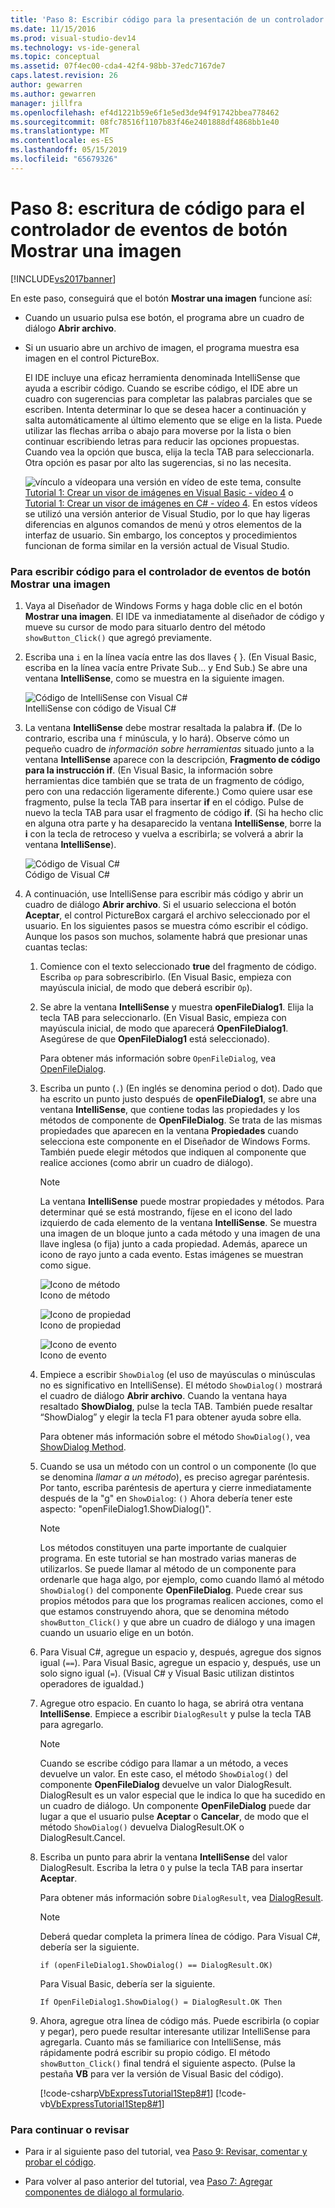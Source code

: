 ```yaml
---
title: 'Paso 8: Escribir código para la presentación de un controlador de eventos de botón de imagen | Documentos de Microsoft'
ms.date: 11/15/2016
ms.prod: visual-studio-dev14
ms.technology: vs-ide-general
ms.topic: conceptual
ms.assetid: 07f4ec00-cda4-42f4-98bb-37edc7167de7
caps.latest.revision: 26
author: gewarren
ms.author: gewarren
manager: jillfra
ms.openlocfilehash: ef4d1221b59e6f1e5ed3de94f91742bbea778462
ms.sourcegitcommit: 08fc78516f1107b83f46e2401888df4868bb1e40
ms.translationtype: MT
ms.contentlocale: es-ES
ms.lasthandoff: 05/15/2019
ms.locfileid: "65679326"
---
```

# <a name="step-8-write-code-for-the-show-a-picture-button-event-handler"></a>Paso 8: escritura de código para el controlador de eventos de botón Mostrar una imagen
[!INCLUDE[vs2017banner](../includes/vs2017banner.md)]

En este paso, conseguirá que el botón **Mostrar una imagen** funcione así:  
  
- Cuando un usuario pulsa ese botón, el programa abre un cuadro de diálogo **Abrir archivo**.  
  
- Si un usuario abre un archivo de imagen, el programa muestra esa imagen en el control PictureBox.  
  
  El IDE incluye una eficaz herramienta denominada IntelliSense que ayuda a escribir código. Cuando se escribe código, el IDE abre un cuadro con sugerencias para completar las palabras parciales que se escriben. Intenta determinar lo que se desea hacer a continuación y salta automáticamente al último elemento que se elige en la lista. Puede utilizar las flechas arriba o abajo para moverse por la lista o bien continuar escribiendo letras para reducir las opciones propuestas. Cuando vea la opción que busca, elija la tecla TAB para seleccionarla. Otra opción es pasar por alto las sugerencias, si no las necesita.  
  
  ![vínculo a vídeo](../data-tools/media/playvideo.gif "PlayVideo")para una versión en vídeo de este tema, consulte [Tutorial 1: Crear un visor de imágenes en Visual Basic - vídeo 4](http://go.microsoft.com/fwlink/?LinkId=205215) o [Tutorial 1: Crear un visor de imágenes en C# - vídeo 4](http://go.microsoft.com/fwlink/?LinkId=205203). En estos vídeos se utilizó una versión anterior de Visual Studio, por lo que hay ligeras diferencias en algunos comandos de menú y otros elementos de la interfaz de usuario. Sin embargo, los conceptos y procedimientos funcionan de forma similar en la versión actual de Visual Studio.  
  
### <a name="to-write-code-for-the-show-a-picture-button-event-handler"></a>Para escribir código para el controlador de eventos de botón Mostrar una imagen  
  
1. Vaya al Diseñador de Windows Forms y haga doble clic en el botón **Mostrar una imagen**. El IDE va inmediatamente al diseñador de código y mueve su cursor de modo para situarlo dentro del método `showButton_Click()` que agregó previamente.  
  
2. Escriba una `i` en la línea vacía entre las dos llaves { }. (En Visual Basic, escriba en la línea vacía entre Private Sub... y End Sub.) Se abre una ventana **IntelliSense**, como se muestra en la siguiente imagen.  
  
     ![Código de IntelliSense con Visual C&#35;](../ide/media/express-ifintellisense.png "Express_IfIntellisense")  
IntelliSense con código de Visual C#  
  
3. La ventana **IntelliSense** debe mostrar resaltada la palabra **if**. (De lo contrario, escriba una `f` minúscula, y lo hará). Observe cómo un pequeño cuadro de *información sobre herramientas* situado junto a la ventana **IntelliSense** aparece con la descripción, **Fragmento de código para la instrucción if**. (En Visual Basic, la información sobre herramientas dice también que se trata de un fragmento de código, pero con una redacción ligeramente diferente.) Como quiere usar ese fragmento, pulse la tecla TAB para insertar **if** en el código. Pulse de nuevo la tecla TAB para usar el fragmento de código **if**. (Si ha hecho clic en alguna otra parte y ha desaparecido la ventana **IntelliSense**, borre la **i** con la tecla de retroceso y vuelva a escribirla; se volverá a abrir la ventana **IntelliSense**).  
  
     ![Código de Visual C&#35;](../ide/media/express-highlighttrue.png "Express_HighlightTrue")  
Código de Visual C#  
  
4. A continuación, use IntelliSense para escribir más código y abrir un cuadro de diálogo **Abrir archivo**. Si el usuario selecciona el botón **Aceptar**, el control PictureBox cargará el archivo seleccionado por el usuario. En los siguientes pasos se muestra cómo escribir el código. Aunque los pasos son muchos, solamente habrá que presionar unas cuantas teclas:  
  
    1. Comience con el texto seleccionado **true** del fragmento de código. Escriba `op` para sobrescribirlo. (En Visual Basic, empieza con mayúscula inicial, de modo que deberá escribir `Op`).  
  
    2. Se abre la ventana **IntelliSense** y muestra **openFileDialog1**. Elija la tecla TAB para seleccionarlo. (En Visual Basic, empieza con mayúscula inicial, de modo que aparecerá **OpenFileDialog1**. Asegúrese de que **OpenFileDialog1** está seleccionado).  
  
         Para obtener más información sobre `OpenFileDialog`, vea [OpenFileDialog](https://msdn.microsoft.com/library/system.windows.forms.openfiledialog.aspx).  
  
    3. Escriba un punto (`.`) (En inglés se denomina period o dot). Dado que ha escrito un punto justo después de **openFileDialog1**, se abre una ventana **IntelliSense**, que contiene todas las propiedades y los métodos de componente de **OpenFileDialog**. Se trata de las mismas propiedades que aparecen en la ventana **Propiedades** cuando selecciona este componente en el Diseñador de Windows Forms. También puede elegir métodos que indiquen al componente que realice acciones (como abrir un cuadro de diálogo).  
  
        > [!NOTE]
        > La ventana **IntelliSense** puede mostrar propiedades y métodos. Para determinar qué se está mostrando, fíjese en el icono del lado izquierdo de cada elemento de la ventana **IntelliSense**. Se muestra una imagen de un bloque junto a cada método y una imagen de una llave inglesa (o fija) junto a cada propiedad. Además, aparece un icono de rayo junto a cada evento. Estas imágenes se muestran como sigue.  
  
         ![Icono de método](../ide/media/express-iconmethod.png "Express_IconMethod")  
Icono de método  
  
         ![Icono de propiedad](../ide/media/express-iconproperty.png "Express_IconProperty")  
Icono de propiedad  
  
         ![Icono de evento](../ide/media/express-iconevent.png "Express_IconEvent")  
Icono de evento  
  
    4. Empiece a escribir `ShowDialog` (el uso de mayúsculas o minúsculas no es significativo en IntelliSense). El método `ShowDialog()` mostrará el cuadro de diálogo **Abrir archivo**. Cuando la ventana haya resaltado **ShowDialog**, pulse la tecla TAB. También puede resaltar “ShowDialog” y elegir la tecla F1 para obtener ayuda sobre ella.  
  
         Para obtener más información sobre el método `ShowDialog()`, vea [ShowDialog Method](https://msdn.microsoft.com/library/c7ykbedk.aspx).  
  
    5. Cuando se usa un método con un control o un componente (lo que se denomina *llamar a un método*), es preciso agregar paréntesis. Por tanto, escriba paréntesis de apertura y cierre inmediatamente después de la "g" en `ShowDialog`: `()` Ahora debería tener este aspecto: "openFileDialog1.ShowDialog()".  
  
        > [!NOTE]
        > Los métodos constituyen una parte importante de cualquier programa. En este tutorial se han mostrado varias maneras de utilizarlos. Se puede llamar al método de un componente para ordenarle que haga algo, por ejemplo, como cuando llamó al método `ShowDialog()` del componente **OpenFileDialog**. Puede crear sus propios métodos para que los programas realicen acciones, como el que estamos construyendo ahora, que se denomina método `showButton_Click()` y que abre un cuadro de diálogo y una imagen cuando un usuario elige en un botón.  
  
    6. Para Visual C#, agregue un espacio y, después, agregue dos signos igual (`==`). Para Visual Basic, agregue un espacio y, después, use un solo signo igual (`=`). (Visual C# y Visual Basic utilizan distintos operadores de igualdad.)  
  
    7. Agregue otro espacio. En cuanto lo haga, se abrirá otra ventana **IntelliSense**. Empiece a escribir `DialogResult` y pulse la tecla TAB para agregarlo.  
  
        > [!NOTE]
        > Cuando se escribe código para llamar a un método, a veces devuelve un valor. En este caso, el método `ShowDialog()` del componente **OpenFileDialog** devuelve un valor DialogResult. DialogResult es un valor especial que le indica lo que ha sucedido en un cuadro de diálogo. Un componente **OpenFileDialog** puede dar lugar a que el usuario pulse **Aceptar** o **Cancelar**, de modo que el método `ShowDialog()` devuelva DialogResult.OK o DialogResult.Cancel.  
  
    8. Escriba un punto para abrir la ventana **IntelliSense** del valor DialogResult. Escriba la letra `O` y pulse la tecla TAB para insertar **Aceptar**.  
  
         Para obtener más información sobre `DialogResult`, vea [DialogResult](https://msdn.microsoft.com/library/system.windows.forms.dialogresult.aspx).  
  
        > [!NOTE]
        > Deberá quedar completa la primera línea de código. Para Visual C#, debería ser la siguiente.  
        >   
        >  `if (openFileDialog1.ShowDialog() == DialogResult.OK)`  
        >   
        >  Para Visual Basic, debería ser la siguiente.  
        >   
        >  `If OpenFileDialog1.ShowDialog() = DialogResult.OK Then`  
  
    9. Ahora, agregue otra línea de código más. Puede escribirla (o copiar y pegar), pero puede resultar interesante utilizar IntelliSense para agregarla. Cuanto más se familiarice con IntelliSense, más rápidamente podrá escribir su propio código. El método `showButton_Click()` final tendrá el siguiente aspecto. (Pulse la pestaña **VB** para ver la versión de Visual Basic del código).  
  
         [!code-csharp[VbExpressTutorial1Step8#1](../snippets/csharp/VS_Snippets_VBCSharp/vbexpresstutorial1step8/cs/form1.cs#1)]
         [!code-vb[VbExpressTutorial1Step8#1](../snippets/visualbasic/VS_Snippets_VBCSharp/vbexpresstutorial1step8/vb/form1.vb#1)]  
  
### <a name="to-continue-or-review"></a>Para continuar o revisar  
  
- Para ir al siguiente paso del tutorial, vea [Paso 9: Revisar, comentar y probar el código](../ide/step-9-review-comment-and-test-your-code.md).  
  
- Para volver al paso anterior del tutorial, vea [Paso 7: Agregar componentes de diálogo al formulario](../ide/step-7-add-dialog-components-to-your-form.md).

